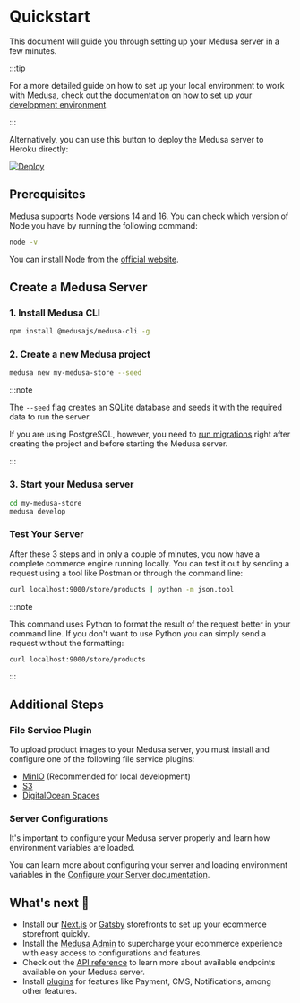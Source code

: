 # Quickstart

This document will guide you through setting up your Medusa server in a few minutes.

:::tip

For a more detailed guide on how to set up your local environment to work with Medusa, check out the documentation on [how to set up your development environment](/tutorial/set-up-your-development-environment).

:::

Alternatively, you can use this button to deploy the Medusa server to Heroku directly:

[![Deploy](https://www.herokucdn.com/deploy/button.svg)](https://heroku.com/deploy?template=https://github.com/medusajs/medusa-starter-default/tree/feat/deploy-heroku)

## Prerequisites

Medusa supports Node versions 14 and 16. You can check which version of Node you have by running the following command:

```bash
node -v
```

You can install Node from the [official website](https://nodejs.org/en/).

## Create a Medusa Server

### 1. Install Medusa CLI

   ```bash npm2yarn
   npm install @medusajs/medusa-cli -g
   ```

### 2. Create a new Medusa project

   ```bash
   medusa new my-medusa-store --seed
   ```

:::note

The `--seed` flag creates an SQLite database and seeds it with the required data to run the server.

If you are using PostgreSQL, however, you need to [run migrations](../advanced/backend/migrations.md#how-to-run-migrations) right after creating the project and before starting the Medusa server.

:::

### 3. Start your Medusa server

   ```bash
   cd my-medusa-store
   medusa develop
   ```

### Test Your Server

After these 3 steps and in only a couple of minutes, you now have a complete commerce engine running locally. You can test it out by sending a request using a tool like Postman or through the command line:

```bash
curl localhost:9000/store/products | python -m json.tool
```

:::note

This command uses Python to format the result of the request better in your command line. If you don't want to use Python you can simply send a request without the formatting:

```bash
curl localhost:9000/store/products
```

:::

## Additional Steps

### File Service Plugin

To upload product images to your Medusa server, you must install and configure one of the following file service plugins:

- [MinIO](../add-plugins/minio.md) (Recommended for local development)
- [S3](../add-plugins/s3.md)
- [DigitalOcean Spaces](../add-plugins/spaces.md)

### Server Configurations

It's important to configure your Medusa server properly and learn how environment variables are loaded.

You can learn more about configuring your server and loading environment variables in the [Configure your Server documentation](../usage/configurations.md).

## What's next :rocket:

- Install our [Next.js](../starters/nextjs-medusa-starter) or [Gatsby](../starters/gatsby-medusa-starter) storefronts to set up your ecommerce storefront quickly.
- Install the [Medusa Admin](../admin/quickstart.md) to supercharge your ecommerce experience with easy access to configurations and features.
- Check out the [API reference](https://docs.medusajs.com/api/store) to learn more about available endpoints available on your Medusa server.
- Install [plugins](https://github.com/medusajs/medusa/tree/master/packages) for features like Payment, CMS, Notifications, among other features.
